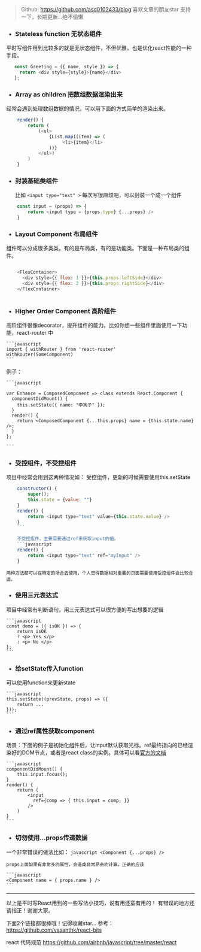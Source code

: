 > Github: https://github.com/asd0102433/blog
喜欢文章的朋友star 支持一下，长期更新...绝不偷懒

- ### Stateless function 无状态组件
平时写组件用到比较多的就是无状态组件，不但优雅，也是优化react性能的一种手段。
 ```javascript
    const Greeting = ({ name, style }) => {
      return <div style={style}>{name}</div>
    };
 ```
    

- ### Array as children 把数组数据渲染出来
经常会遇到处理数组数据的情况，可以用下面的方式简单的渲染出来。
    
```javascript
    render() {
        return (
            (<ul>
                {List.map((item) => (
                     <li>{item}</li>
                ))}
            </ul>)
        )     
    }
```
    


- ### 封装基础类组件

    比如 `<input type="text" >` 每次写很麻烦吧，可以封装一个成一个组件
```javascript
    const input = (props) => {
        return <input type = {props.type} {...props} />
    }
```
    
- ### Layout Component 布局组件
组件可以分成很多类类，有的是布局类，有的是功能类。下面是一种布局类的组件。

```javascript 

    <FlexContainer>
      <div style={{ flex: 1 }}>{this.props.leftSide}</div>
      <div style={{ flex: 2 }}>{this.props.rightSide}</div>
    </FlexContainer>
    
```
    
    
- ### Higher Order Component 高阶组件
高阶组件很像decorator，提升组件的能力。比如你想一些组件里面使用一下功能，react-router 中
    
    ```javascript
    import { withRouter } from 'react-router'
    withRouter(SomeComponent)
    ```
例子：

    ```javascript
    
    var Enhance = ComposedComponent => class extends React.Component {
      componentDidMount() {
        this.setState({ name: "李狗子" });
      }
      render() {
        return <ComposedComponent {...this.props} name = {this.state.name} />;
      }
    };
    
    ```
    
- ### 受控组件，不受控组件
项目中经常会用到这两种情况如：
受控组件，更新的时候需要使用this.setState

```javascript
    constructor() {
        super();
        this.state = {value: ""}
    }
    render() {
        return <input type="text" value={this.state.value} />
    }
    ```
    
    不受控组件，主要需要通过ref来获取input的值。
    ```javascript
    render() {
        return <input type="text" ref="myInput" />
    }
 ```
    
    两种方法都可以在特定的场合去使用，个人觉得数据相对重要的页面需要使用受控组件会比较合适。

- ### 使用三元表达式
项目中经常有判断语句，用三元表达式可以很方便的写出想要的逻辑
    
    ```javascript
    const demo = ({ isOK }) => {
        return isOK 
        ? <p> Yes </p> 
        : <p> No </p>
    };
    ```

- ### 给setState传入function
可以使用function来更新state
    
    ```javascript
    this.setState((prevState, props) => ({
        return ...
    }));
    ```
    
- ### 通过ref属性获取component
场景：下面的例子是初始化组件后，让input默认获取光标。ref最终指向的已经渲染好的DOM节点，或者是react class的实例。具体可以看[官方的文档](https://zhenyong.github.io/react/docs/more-about-refs.html)
    
    ```javascript
    componentDidMount() {
        this.input.focus();
    }
    render() {
        return (
            <input
              ref={comp => { this.input = comp; }}
            />
        )
    }
    ```
- ### 切勿使用...props传递数据
一个非常错误的做法比如：
    ```javascript
    <Component {...props} />
    ```
    
    props上面如果有非常多的属性，会造成非常昂贵的计算。正确的应该

    ```javascript
    <Component name = { props.name } />
    ```
---
    
以上是平时写React用到的一些写法小技巧，说有用还蛮有用的！
有错误的地方还请指正！谢谢大家。


下面2个链接都很棒哦！记得收藏star...
参考：
https://github.com/vasanthk/react-bits

react 代码规范
https://github.com/airbnb/javascript/tree/master/react
